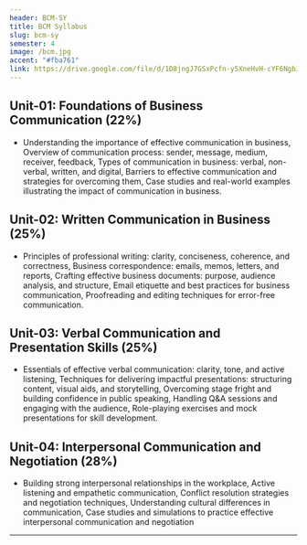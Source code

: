 ```yaml
---
header: BCM-SY
title: BCM Syllabus
slug: bcm-sy
semester: 4
image: /bcm.jpg
accent: "#fba761"
link: https://drive.google.com/file/d/1D8jngJ7GSxPcfn-y5XneHvH-cYF6NgbJ/view?usp=sharing
---
```


## Unit-01: Foundations of Business Communication (22%)

- Understanding the importance of effective communication in business, Overview of communication process: sender, message, medium, receiver, feedback, Types of communication in business: verbal, non-verbal, written, and digital, Barriers to effective communication and strategies for overcoming them, Case studies and real-world examples illustrating the impact of communication in business.

## Unit-02: Written Communication in Business (25%)

- Principles of professional writing: clarity, conciseness, coherence, and correctness, Business correspondence: emails, memos, letters, and reports, Crafting effective business documents: purpose, audience analysis, and structure, Email etiquette and best practices for business communication, Proofreading and editing techniques for error-free communication.

## Unit-03: Verbal Communication and Presentation Skills (25%)

- Essentials of effective verbal communication: clarity, tone, and active listening, Techniques for delivering impactful presentations: structuring content, visual aids, and storytelling, Overcoming stage fright and building confidence in public speaking, Handling Q&A sessions and engaging with the audience, Role-playing exercises and mock presentations for skill development.

## Unit-04: Interpersonal Communication and Negotiation (28%)

- Building strong interpersonal relationships in the workplace, Active listening and empathetic communication, Conflict resolution strategies and negotiation techniques, Understanding cultural differences in communication, Case studies and simulations to practice effective interpersonal communication and negotiation

---
